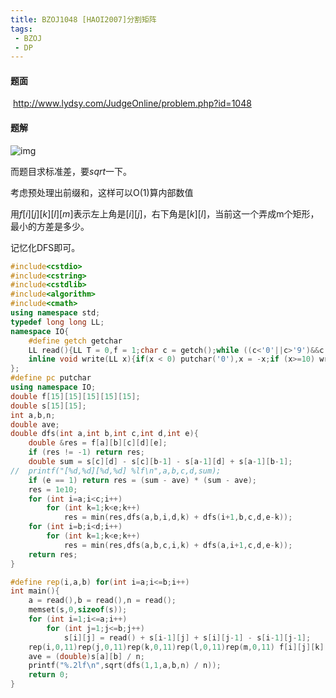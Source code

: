 ```yaml
---
title: BZOJ1048 [HAOI2007]分割矩阵
tags:
 - BZOJ
 - DP
---
```


#### 题面

​	http://www.lydsy.com/JudgeOnline/problem.php?id=1048

<!--more-->

#### 题解

 ![img](https://gss3.bdstatic.com/7Po3dSag_xI4khGkpoWK1HF6hhy/baike/s%3D385/sign=7cf5a4e2caea15ce45eee60183013a25/b90e7bec54e736d150e0466f98504fc2d46269e2.jpg)

而题目求标准差，要$sqrt$一下。

考虑预处理出前缀和，这样可以O(1)算内部数值

用$f[i][j][k][l][m]$表示左上角是$[i][j]$，右下角是$[k][l]$，当前这一个弄成m个矩形，最小的方差是多少。

记忆化DFS即可。

```c++
#include<cstdio>
#include<cstring>
#include<cstdlib>
#include<algorithm>
#include<cmath>
using namespace std;
typedef long long LL;
namespace IO{
	#define getch getchar
	LL read(){LL T = 0,f = 1;char c = getch();while ((c<'0'||c>'9')&&c!='-') c=getch();if(c=='-')f=-1,c=getch();while (c>='0'&&c<='9'){T=((T<<1)+(T<<3))+c-48;c=getch();}return T*f;}
	inline void write(LL x){if(x < 0) putchar('0'),x = -x;if (x>=10) write(x / 10);putchar((x % 10)+'0');}
};
#define pc putchar
using namespace IO;
double f[15][15][15][15][15];
double s[15][15];
int a,b,n;
double ave;
double dfs(int a,int b,int c,int d,int e){
	double &res = f[a][b][c][d][e];
	if (res != -1) return res;
	double sum = s[c][d] - s[c][b-1] - s[a-1][d] + s[a-1][b-1];
//	printf("[%d,%d][%d,%d] %lf\n",a,b,c,d,sum);
	if (e == 1) return res = (sum - ave) * (sum - ave);
	res = 1e10;
	for (int i=a;i<c;i++)
		for (int k=1;k<e;k++)
			res = min(res,dfs(a,b,i,d,k) + dfs(i+1,b,c,d,e-k));
	for (int i=b;i<d;i++)
		for (int k=1;k<e;k++)
			res = min(res,dfs(a,b,c,i,k) + dfs(a,i+1,c,d,e-k));
	return res;
}

#define rep(i,a,b) for(int i=a;i<=b;i++)
int main(){
	a = read(),b = read(),n = read();
	memset(s,0,sizeof(s));
	for (int i=1;i<=a;i++)
		for (int j=1;j<=b;j++)
			s[i][j] = read() + s[i-1][j] + s[i][j-1] - s[i-1][j-1];
	rep(i,0,11)rep(j,0,11)rep(k,0,11)rep(l,0,11)rep(m,0,11) f[i][j][k][l][m] = -1;
	ave = (double)s[a][b] / n;
	printf("%.2lf\n",sqrt(dfs(1,1,a,b,n) / n));
	return 0;
}
```

